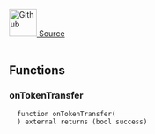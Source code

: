 <a href="https://github.com/solace-fi/solace-core/blob/main/contracts/interfaces/ITransferReceiver.sol"><img src="/img/github.svg" alt="Github" width="50px"/> Source</a><br/><br/>




## Functions
### onTokenTransfer
```solidity
  function onTokenTransfer(
  ) external returns (bool success)
```





